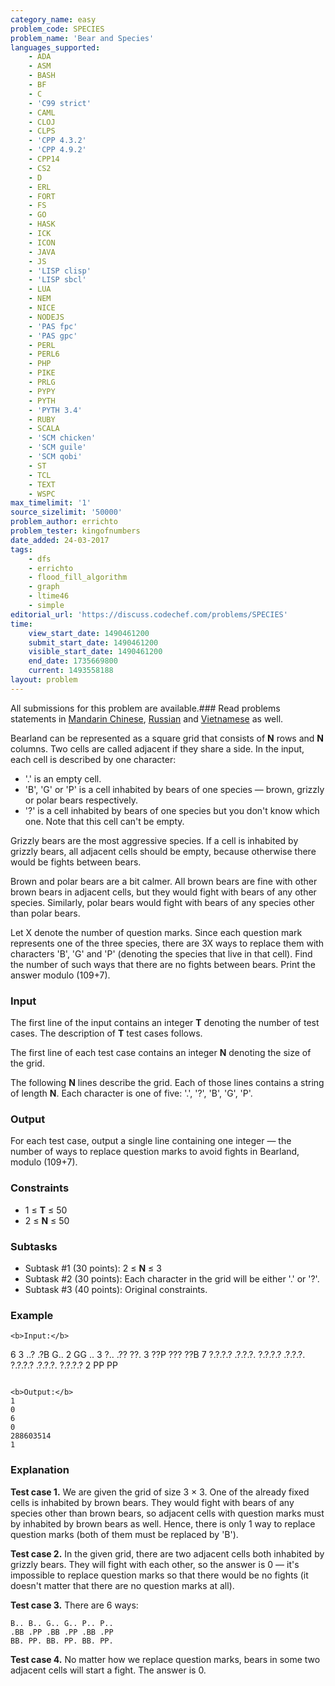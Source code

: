 ```yaml
---
category_name: easy
problem_code: SPECIES
problem_name: 'Bear and Species'
languages_supported:
    - ADA
    - ASM
    - BASH
    - BF
    - C
    - 'C99 strict'
    - CAML
    - CLOJ
    - CLPS
    - 'CPP 4.3.2'
    - 'CPP 4.9.2'
    - CPP14
    - CS2
    - D
    - ERL
    - FORT
    - FS
    - GO
    - HASK
    - ICK
    - ICON
    - JAVA
    - JS
    - 'LISP clisp'
    - 'LISP sbcl'
    - LUA
    - NEM
    - NICE
    - NODEJS
    - 'PAS fpc'
    - 'PAS gpc'
    - PERL
    - PERL6
    - PHP
    - PIKE
    - PRLG
    - PYPY
    - PYTH
    - 'PYTH 3.4'
    - RUBY
    - SCALA
    - 'SCM chicken'
    - 'SCM guile'
    - 'SCM qobi'
    - ST
    - TCL
    - TEXT
    - WSPC
max_timelimit: '1'
source_sizelimit: '50000'
problem_author: errichto
problem_tester: kingofnumbers
date_added: 24-03-2017
tags:
    - dfs
    - errichto
    - flood_fill_algorithm
    - graph
    - ltime46
    - simple
editorial_url: 'https://discuss.codechef.com/problems/SPECIES'
time:
    view_start_date: 1490461200
    submit_start_date: 1490461200
    visible_start_date: 1490461200
    end_date: 1735669800
    current: 1493558188
layout: problem
---
```

All submissions for this problem are available.###  Read problems statements in [Mandarin Chinese](http://www.codechef.com/download/translated/LTIME46/mandarin/SPECIES.pdf), [Russian](http://www.codechef.com/download/translated/LTIME46/russian/SPECIES.pdf) and [Vietnamese](http://www.codechef.com/download/translated/LTIME46/vietnamese/SPECIES.pdf) as well.

Bearland can be represented as a square grid that consists of **N** rows and **N** columns. Two cells are called adjacent if they share a side. In the input, each cell is described by one character:

- '.' is an empty cell.
- 'B', 'G' or 'P' is a cell inhabited by bears of one species — brown, grizzly or polar bears respectively.
- '?' is a cell inhabited by bears of one species but you don't know which one. Note that this cell can't be empty.

Grizzly bears are the most aggressive species. If a cell is inhabited by grizzly bears, all adjacent cells should be empty, because otherwise there would be fights between bears.

Brown and polar bears are a bit calmer. All brown bears are fine with other brown bears in adjacent cells, but they would fight with bears of any other species. Similarly, polar bears would fight with bears of any species other than polar bears.

Let X denote the number of question marks. Since each question mark represents one of the three species, there are 3X ways to replace them with characters 'B', 'G' and 'P' (denoting the species that live in that cell). Find the number of such ways that there are no fights between bears. Print the answer modulo (109+7).

### Input

The first line of the input contains an integer **T** denoting the number of test cases. The description of **T** test cases follows.

The first line of each test case contains an integer **N** denoting the size of the grid.

The following **N** lines describe the grid. Each of those lines contains a string of length **N**. Each character is one of five: '.', '?', 'B', 'G', 'P'.

### Output

For each test case, output a single line containing one integer — the number of ways to replace question marks to avoid fights in Bearland, modulo (109+7).

### Constraints

- 1 ≤ **T** ≤ 50
- 2 ≤ **N** ≤ 50

### Subtasks

- Subtask #1 (30 points): 2 ≤ **N** ≤ 3
- Subtask #2 (30 points): Each character in the grid will be either '.' or '?'.
- Subtask #3 (40 points): Original constraints.

### Example

```
<b>Input:</b>
```
6
3
..?
.?B
G..
2
GG
..
3
?..
.??
??.
3
??P
???
??B
7
?.?.?.?
.?.?.?.
?.?.?.?
.?.?.?.
?.?.?.?
.?.?.?.
?.?.?.?
2
PP
PP
```

<b>Output:</b>
1
0
6
0
288603514
1

```
### Explanation

**Test case 1.** We are given the grid of size 3 × 3. One of the already fixed cells is inhabited by brown bears. They would fight with bears of any species other than brown bears, so adjacent cells with question marks must by inhabited by brown bears as well. Hence, there is only 1 way to replace question marks (both of them must be replaced by 'B').

**Test case 2.** In the given grid, there are two adjacent cells both inhabited by grizzly bears. They will fight with each other, so the answer is 0 — it's impossible to replace question marks so that there would be no fights (it doesn't matter that there are no question marks at all).

**Test case 3.** There are 6 ways:

```
B.. B.. G.. G.. P.. P..
.BB .PP .BB .PP .BB .PP
BB. PP. BB. PP. BB. PP.
```
**Test case 4.** No matter how we replace question marks, bears in some two adjacent cells will start a fight. The answer is 0.